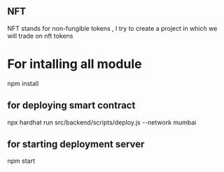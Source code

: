 ## NFT 
NFT stands for non-fungible tokens , I try to create a project in which we will trade on nft tokens

# For intalling all module
npm install

## for deploying smart contract
npx hardhat run src/backend/scripts/deploy.js --network mumbai

## for starting deployment server
npm start
